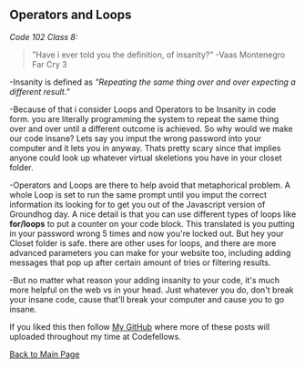 ## Operators and Loops

*Code 102 Class 8:*

>"Have i ever told you the definition, of insanity?"
>-Vaas Montenegro Far Cry 3

-Insanity is defined as *"Repeating the same thing over and over expecting a different result."*

-Because of that i consider Loops and Operators to be Insanity in code form. you are literally programming the system to repeat the same thing over and over until a different outcome is achieved. So why would we make our code insane? Lets say you imput the wrong password into your computer and it lets you in anyway. Thats pretty scary since that implies anyone could look up whatever virtual skeletions you have in your closet folder. 

-Operators and Loops are there to help avoid that metaphorical problem. A whole Loop is set to run the same prompt until you imput the correct information its looking for to get you out of the Javascript version of Groundhog day. A nice detail is that you can use different types of loops like **for/loops** to put a counter on your code block. This translated is you putting in your password wrong 5 times and now you're locked out. But hey your Closet folder is safe. there are other uses for loops, and there are more advanced parameters you can make for your website too, including adding messages that pop up after certain amount of tries or filtering results.

-But no matter what reason your adding insanity to your code, it's much more helpful on the web vs in your head. Just whatever you do, don't break your insane code, cause that'll break your computer and cause *you* to go insane.

If you liked this then follow [My GitHub](https://github.com/John-Ram) where more of these posts will uploaded throughout my time at Codefellows.

[Back to Main Page](https://john-ram.github.io/reading-notes.md/)